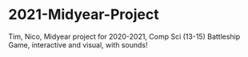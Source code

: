 # 2021-Midyear-Project
Tim, Nico, Midyear project for 2020-2021, Comp Sci (13-15)
Battleship Game, interactive and visual, with sounds!
